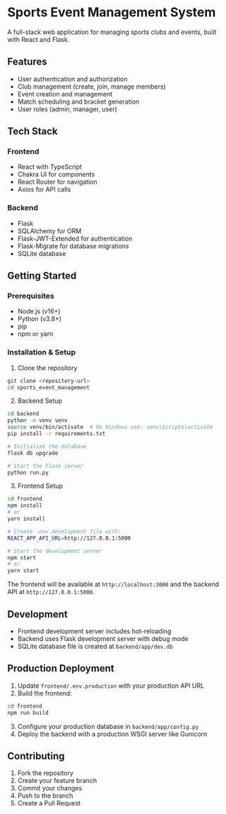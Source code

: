 # Sports Event Management System

A full-stack web application for managing sports clubs and events, built with React and Flask.

## Features

- User authentication and authorization
- Club management (create, join, manage members)
- Event creation and management 
- Match scheduling and bracket generation
- User roles (admin, manager, user)

## Tech Stack

### Frontend
- React with TypeScript
- Chakra UI for components
- React Router for navigation 
- Axios for API calls

### Backend
- Flask
- SQLAlchemy for ORM
- Flask-JWT-Extended for authentication
- Flask-Migrate for database migrations
- SQLite database

## Getting Started

### Prerequisites
- Node.js (v16+)
- Python (v3.8+)
- pip
- npm or yarn

### Installation & Setup

1. Clone the repository
```sh
git clone <repository-url>
cd sports_event_management
```

2. Backend Setup
```sh
cd backend
python -m venv venv
source venv/bin/activate  # On Windows use: venv\Scripts\activate
pip install -r requirements.txt

# Initialize the database
flask db upgrade

# Start the Flask server
python run.py
```

3. Frontend Setup
```sh
cd frontend
npm install
# or
yarn install

# Create .env.development file with:
REACT_APP_API_URL=http://127.0.0.1:5000

# Start the development server
npm start
# or
yarn start
```

The frontend will be available at `http://localhost:3000` and the backend API at `http://127.0.0.1:5000`.

## Development

- Frontend development server includes hot-reloading
- Backend uses Flask development server with debug mode
- SQLite database file is created at `backend/app/dev.db`

## Production Deployment

1. Update `frontend/.env.production` with your production API URL
2. Build the frontend:
```sh
cd frontend
npm run build
```
3. Configure your production database in `backend/app/config.py`
4. Deploy the backend with a production WSGI server like Gunicorn

## Contributing

1. Fork the repository
2. Create your feature branch
3. Commit your changes
4. Push to the branch
5. Create a Pull Request
